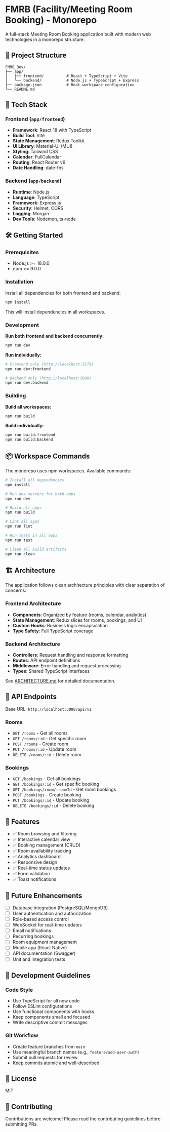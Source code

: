 # FMRB (Facility/Meeting Room Booking) - Monorepo

A full-stack Meeting Room Booking application built with modern web technologies in a monorepo structure.

## 📁 Project Structure

```
FMRB_Dev/
├── app/
│   ├── frontend/          # React + TypeScript + Vite
│   └── backend/           # Node.js + TypeScript + Express
├── package.json           # Root workspace configuration
└── README.md
```

## 🚀 Tech Stack

### Frontend (`app/frontend`)
- **Framework**: React 18 with TypeScript
- **Build Tool**: Vite
- **State Management**: Redux Toolkit
- **UI Library**: Material-UI (MUI)
- **Styling**: Tailwind CSS
- **Calendar**: FullCalendar
- **Routing**: React Router v6
- **Date Handling**: date-fns

### Backend (`app/backend`)
- **Runtime**: Node.js
- **Language**: TypeScript
- **Framework**: Express.js
- **Security**: Helmet, CORS
- **Logging**: Morgan
- **Dev Tools**: Nodemon, ts-node

## 🛠️ Getting Started

### Prerequisites
- Node.js >= 18.0.0
- npm >= 9.0.0

### Installation

Install all dependencies for both frontend and backend:

```bash
npm install
```

This will install dependencies in all workspaces.

### Development

**Run both frontend and backend concurrently:**
```bash
npm run dev
```

**Run individually:**
```bash
# Frontend only (http://localhost:5173)
npm run dev:frontend

# Backend only (http://localhost:3000)
npm run dev:backend
```

### Building

**Build all workspaces:**
```bash
npm run build
```

**Build individually:**
```bash
npm run build:frontend
npm run build:backend
```

## 📦 Workspace Commands

The monorepo uses npm workspaces. Available commands:

```bash
# Install all dependencies
npm install

# Run dev servers for both apps
npm run dev

# Build all apps
npm run build

# Lint all apps
npm run lint

# Run tests in all apps
npm run test

# Clean all build artifacts
npm run clean
```

## 🏗️ Architecture

The application follows clean architecture principles with clear separation of concerns:

### Frontend Architecture
- **Components**: Organized by feature (rooms, calendar, analytics)
- **State Management**: Redux slices for rooms, bookings, and UI
- **Custom Hooks**: Business logic encapsulation
- **Type Safety**: Full TypeScript coverage

### Backend Architecture
- **Controllers**: Request handling and response formatting
- **Routes**: API endpoint definitions
- **Middleware**: Error handling and request processing
- **Types**: Shared TypeScript interfaces

See [ARCHITECTURE.md](./ARCHITECTURE.md) for detailed documentation.

## 🔌 API Endpoints

Base URL: `http://localhost:3000/api/v1`

### Rooms
- `GET /rooms` - Get all rooms
- `GET /rooms/:id` - Get specific room
- `POST /rooms` - Create room
- `PUT /rooms/:id` - Update room
- `DELETE /rooms/:id` - Delete room

### Bookings
- `GET /bookings` - Get all bookings
- `GET /bookings/:id` - Get specific booking
- `GET /bookings/room/:roomId` - Get room bookings
- `POST /bookings` - Create booking
- `PUT /bookings/:id` - Update booking
- `DELETE /bookings/:id` - Delete booking

## 🎯 Features

- ✅ Room browsing and filtering
- ✅ Interactive calendar view
- ✅ Booking management (CRUD)
- ✅ Room availability tracking
- ✅ Analytics dashboard
- ✅ Responsive design
- ✅ Real-time status updates
- ✅ Form validation
- ✅ Toast notifications

## 🚧 Future Enhancements

- [ ] Database integration (PostgreSQL/MongoDB)
- [ ] User authentication and authorization
- [ ] Role-based access control
- [ ] WebSocket for real-time updates
- [ ] Email notifications
- [ ] Recurring bookings
- [ ] Room equipment management
- [ ] Mobile app (React Native)
- [ ] API documentation (Swagger)
- [ ] Unit and integration tests

## 📝 Development Guidelines

### Code Style
- Use TypeScript for all new code
- Follow ESLint configurations
- Use functional components with hooks
- Keep components small and focused
- Write descriptive commit messages

### Git Workflow
- Create feature branches from `main`
- Use meaningful branch names (e.g., `feature/add-user-auth`)
- Submit pull requests for review
- Keep commits atomic and well-described

## 📄 License

MIT

## 👥 Contributing

Contributions are welcome! Please read the contributing guidelines before submitting PRs.
